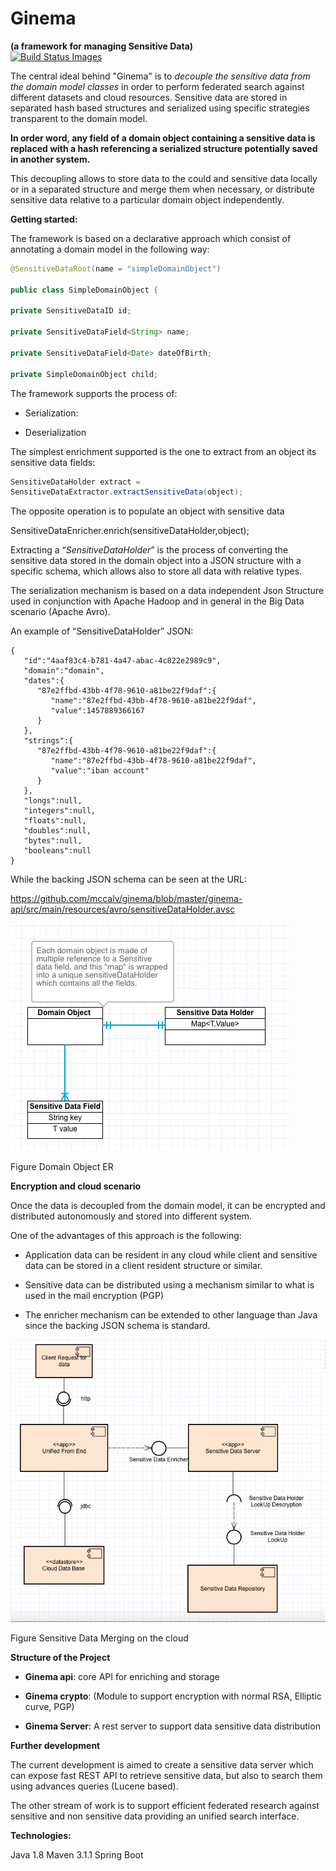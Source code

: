 # Ginema  
**(a framework for managing Sensitive Data)**
<br />
<a href="https://travis-ci.org/mccalv/ginema">
<img title="Build Status Images" src="https://travis-ci.org/mccalv/ginema.svg">
</a>

The central ideal behind "Ginema" is to *decouple the sensitive data
from the domain model classes* in order to perform federated search
against different datasets and cloud resources. Sensitive data are
stored in separated hash based structures and serialized using specific
strategies transparent to the domain model.

**In order word, any field of a domain object containing a sensitive
data is replaced with a hash referencing a serialized structure
potentially saved in another system.**

This decoupling allows to store data to the could and sensitive data
locally or in a separated structure and merge them when necessary, or
distribute sensitive data relative to a particular domain object
independently.

**Getting started:**

The framework is based on a declarative approach which consist of
annotating a domain model in the following way:
```java
@SensitiveDataRoot(name = "simpleDomainObject")

public class SimpleDomainObject {

private SensitiveDataID id;

private SensitiveDataField<String> name;

private SensitiveDataField<Date> dateOfBirth;

private SimpleDomainObject child;
```
The framework supports the process of:

-   Serialization:

-   Deserialization

The simplest enrichment supported is the one to extract from an object
its sensitive data fields:
```java
SensitiveDataHolder extract =
SensitiveDataExtractor.extractSensitiveData(object);
```
The opposite operation is to populate an object with sensitive data

SensitiveDataEnricher.enrich(sensitiveDataHolder,object);

Extracting a “*SensitiveDataHolder*” is the process of converting the
sensitive data stored in the domain object into a JSON structure with a
specific schema, which allows also to store all data with relative
types.

The serialization mechanism is based on a data independent Json
Structure used in conjunction with Apache Hadoop and in general in the
Big Data scenario (Apache Avro).

An example of “SensitiveDataHolder” JSON:
```
{  
   "id":"4aaf83c4-b781-4a47-abac-4c822e2989c9",
   "domain":"domain",
   "dates":{  
      "87e2ffbd-43bb-4f78-9610-a81be22f9daf":{  
         "name":"87e2ffbd-43bb-4f78-9610-a81be22f9daf",
         "value":1457889366167
      }
   },
   "strings":{  
      "87e2ffbd-43bb-4f78-9610-a81be22f9daf":{  
         "name":"87e2ffbd-43bb-4f78-9610-a81be22f9daf",
         "value":"iban account"
      }
   },
   "longs":null,
   "integers":null,
   "floats":null,
   "doubles":null,
   "bytes":null,
   "booleans":null
}
```
While the backing JSON schema can be seen at the URL:

<https://github.com/mccalv/ginema/blob/master/ginema-api/src/main/resources/avro/sensitiveDataHolder.avsc>

![](img/media/image1.png)

Figure Domain Object ER

**Encryption and cloud scenario**

Once the data is decoupled from the domain model, it can be encrypted
and distributed autonomously and stored into different system.

One of the advantages of this approach is the following:

-   Application data can be resident in any cloud while client and
    sensitive data can be stored in a client resident structure
    or similar.

-   Sensitive data can be distributed using a mechanism similar to what
    is used in the mail encryption (PGP)

-   The enricher mechanism can be extended to other language than Java
    since the backing JSON schema is standard.

![](img/media/image2.png)

Figure Sensitive Data Merging on the cloud

**Structure of the Project**

-   **Ginema api**: core API for enriching and storage

-   **Ginema crypto**: (Module to support encryption with normal RSA,
    Elliptic curve, PGP)

-   **Ginema Server**: A rest server to support data sensitive data
    distribution

**Further development**

The current development is aimed to create a sensitive data server which
can expose fast REST API to retrieve sensitive data, but also to search
them using advances queries (Lucene based).

The other stream of work is to support efficient federated research
against sensitive and non sensitive data providing an unified search
interface.

**Technologies:**

Java 1.8
Maven 3.1.1
Spring Boot

